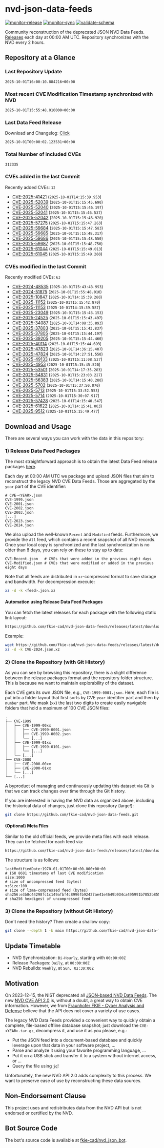 # nvd-json-data-feeds

[![monitor-release](https://github.com/fkie-cad/nvd-json-data-feeds/actions/workflows/monitor_release.yml/badge.svg)](https://github.com/fkie-cad/nvd-json-data-feeds/actions/workflows/monitor_release.yml)
[![monitor-sync](https://github.com/fkie-cad/nvd-json-data-feeds/actions/workflows/monitor_sync.yml/badge.svg)](https://github.com/fkie-cad/nvd-json-data-feeds/actions/workflows/monitor_sync.yml)
[![validate-schema](https://github.com/fkie-cad/nvd-json-data-feeds/actions/workflows/validate_schema.yml/badge.svg)](https://github.com/fkie-cad/nvd-json-data-feeds/actions/workflows/validate_schema.yml)

Community reconstruction of the deprecated JSON NVD Data Feeds.
[Releases](https://github.com/fkie-cad/nvd-json-data-feeds/releases/latest) each day at 00:00 AM UTC.
Repository synchronizes with the NVD every 2 hours.

## Repository at a Glance

### Last Repository Update

```plain
2025-10-01T16:00:10.884216+00:00
```

### Most recent CVE Modification Timestamp synchronized with NVD

```plain
2025-10-01T15:55:48.010000+00:00
```

### Last Data Feed Release

Download and Changelog: [Click](https://github.com/fkie-cad/nvd-json-data-feeds/releases/latest)

```plain
2025-10-01T00:00:02.123531+00:00
```

### Total Number of included CVEs

```plain
312335
```

### CVEs added in the last Commit

Recently added CVEs: `12`

- [CVE-2025-41421](CVE-2025/CVE-2025-414xx/CVE-2025-41421.json) (`2025-10-01T14:15:39.953`)
- [CVE-2025-52039](CVE-2025/CVE-2025-520xx/CVE-2025-52039.json) (`2025-10-01T15:15:45.690`)
- [CVE-2025-52040](CVE-2025/CVE-2025-520xx/CVE-2025-52040.json) (`2025-10-01T15:15:46.197`)
- [CVE-2025-52041](CVE-2025/CVE-2025-520xx/CVE-2025-52041.json) (`2025-10-01T15:15:46.537`)
- [CVE-2025-52042](CVE-2025/CVE-2025-520xx/CVE-2025-52042.json) (`2025-10-01T15:15:46.920`)
- [CVE-2025-57275](CVE-2025/CVE-2025-572xx/CVE-2025-57275.json) (`2025-10-01T15:15:47.263`)
- [CVE-2025-59684](CVE-2025/CVE-2025-596xx/CVE-2025-59684.json) (`2025-10-01T15:15:47.583`)
- [CVE-2025-59685](CVE-2025/CVE-2025-596xx/CVE-2025-59685.json) (`2025-10-01T15:15:48.317`)
- [CVE-2025-59686](CVE-2025/CVE-2025-596xx/CVE-2025-59686.json) (`2025-10-01T15:15:48.550`)
- [CVE-2025-59687](CVE-2025/CVE-2025-596xx/CVE-2025-59687.json) (`2025-10-01T15:15:48.750`)
- [CVE-2025-61044](CVE-2025/CVE-2025-610xx/CVE-2025-61044.json) (`2025-10-01T15:15:49.013`)
- [CVE-2025-61045](CVE-2025/CVE-2025-610xx/CVE-2025-61045.json) (`2025-10-01T15:15:49.260`)


### CVEs modified in the last Commit

Recently modified CVEs: `63`

- [CVE-2024-48535](CVE-2024/CVE-2024-485xx/CVE-2024-48535.json) (`2025-10-01T15:43:48.993`)
- [CVE-2024-51875](CVE-2024/CVE-2024-518xx/CVE-2024-51875.json) (`2025-10-01T15:55:48.010`)
- [CVE-2025-10847](CVE-2025/CVE-2025-108xx/CVE-2025-10847.json) (`2025-10-01T14:15:39.280`)
- [CVE-2025-11152](CVE-2025/CVE-2025-111xx/CVE-2025-11152.json) (`2025-10-01T15:15:42.870`)
- [CVE-2025-11153](CVE-2025/CVE-2025-111xx/CVE-2025-11153.json) (`2025-10-01T14:15:39.587`)
- [CVE-2025-23049](CVE-2025/CVE-2025-230xx/CVE-2025-23049.json) (`2025-10-01T15:15:43.153`)
- [CVE-2025-24525](CVE-2025/CVE-2025-245xx/CVE-2025-24525.json) (`2025-10-01T15:15:43.497`)
- [CVE-2025-34087](CVE-2025/CVE-2025-340xx/CVE-2025-34087.json) (`2025-10-01T14:08:35.893`)
- [CVE-2025-37803](CVE-2025/CVE-2025-378xx/CVE-2025-37803.json) (`2025-10-01T15:15:43.837`)
- [CVE-2025-37805](CVE-2025/CVE-2025-378xx/CVE-2025-37805.json) (`2025-10-01T15:15:44.197`)
- [CVE-2025-39205](CVE-2025/CVE-2025-392xx/CVE-2025-39205.json) (`2025-10-01T15:15:44.460`)
- [CVE-2025-40114](CVE-2025/CVE-2025-401xx/CVE-2025-40114.json) (`2025-10-01T15:15:44.693`)
- [CVE-2025-47823](CVE-2025/CVE-2025-478xx/CVE-2025-47823.json) (`2025-10-01T14:36:15.407`)
- [CVE-2025-47824](CVE-2025/CVE-2025-478xx/CVE-2025-47824.json) (`2025-10-01T14:27:51.550`)
- [CVE-2025-49133](CVE-2025/CVE-2025-491xx/CVE-2025-49133.json) (`2025-10-01T15:11:08.527`)
- [CVE-2025-4953](CVE-2025/CVE-2025-49xx/CVE-2025-4953.json) (`2025-10-01T15:15:45.520`)
- [CVE-2025-53501](CVE-2025/CVE-2025-535xx/CVE-2025-53501.json) (`2025-10-01T14:17:35.283`)
- [CVE-2025-54831](CVE-2025/CVE-2025-548xx/CVE-2025-54831.json) (`2025-10-01T15:23:03.227`)
- [CVE-2025-56383](CVE-2025/CVE-2025-563xx/CVE-2025-56383.json) (`2025-10-01T14:15:40.280`)
- [CVE-2025-5702](CVE-2025/CVE-2025-57xx/CVE-2025-5702.json) (`2025-10-01T15:37:50.070`)
- [CVE-2025-5713](CVE-2025/CVE-2025-57xx/CVE-2025-5713.json) (`2025-10-01T15:33:52.553`)
- [CVE-2025-5714](CVE-2025/CVE-2025-57xx/CVE-2025-5714.json) (`2025-10-01T15:30:07.917`)
- [CVE-2025-57428](CVE-2025/CVE-2025-574xx/CVE-2025-57428.json) (`2025-10-01T14:15:40.547`)
- [CVE-2025-61622](CVE-2025/CVE-2025-616xx/CVE-2025-61622.json) (`2025-10-01T14:15:41.003`)
- [CVE-2025-9512](CVE-2025/CVE-2025-95xx/CVE-2025-9512.json) (`2025-10-01T15:15:49.477`)


## Download and Usage

There are several ways you can work with the data in this repository:

### 1) Release Data Feed Packages

The most straightforward approach is to obtain the latest Data Feed release packages [here](https://github.com/fkie-cad/nvd-json-data-feeds/releases/latest).

Each day at 00:00 AM UTC we package and upload JSON files that aim to reconstruct the legacy NVD CVE Data Feeds.
Those are aggregated by the `year` part of the CVE identifier:

```
# CVE-<YEAR>.json
CVE-1999.json
CVE-2001.json
CVE-2002.json
CVE-2003.json
[...]
CVE-2023.json
CVE-2024.json
```

We also upload the well-known `Recent` and `Modified` feeds.
Furthermore, we provide the `All` feed, which contains a recent snapshot of all NVD records.
Once your local copy is synchronized and the last synchronization is no older than 8 days, you can rely on these to stay up to date:

```plain
CVE-Recent.json   # CVEs that were added in the previous eight days
CVE-Modified.json # CVEs that were modified or added in the previous eight days
```

Note that all feeds are distributed in `xz`-compressed format to save storage and bandwidth.
For decompression execute:

```sh
xz -d -k <feed>.json.xz
```

#### Automation using Release Data Feed Packages

You can fetch the latest releases for each package with the following static link layout:

```sh
https://github.com/fkie-cad/nvd-json-data-feeds/releases/latest/download/CVE-<YEAR>.json.xz
```

Example:

```sh
wget https://github.com/fkie-cad/nvd-json-data-feeds/releases/latest/download/CVE-2024.json.xz
xz -d -k CVE-2024.json.xz
```

### 2) Clone the Repository (with Git History)

As you can see by browsing this repository, there is a slight difference between the release packages format and the repository folder structure.
This is because we want to maintain explorability of the dataset.

Each CVE gets its own JSON file, e.g., `CVE-1999-0001.json`.
Here, each file is put into a folder layout that first sorts by CVE `year` identifier part and then by `number` part.
We mask (`xx`) the last two digits to create easily navigable folders that hold a maximum of 100 CVE JSON files:

```plain
.
├── CVE-1999
│   ├── CVE-1999-00xx
│   │   ├── CVE-1999-0001.json
│   │   ├── CVE-1999-0002.json
│   │   └── [...]
│   ├── CVE-1999-01xx
│   │   ├── CVE-1999-0101.json
│   │   └── [...]
│   └── [...]
├── CVE-2000
│   ├── CVE-2000-00xx
│   ├── CVE-2000-01xx
│   └── [...]
└── [...]
```

A byproduct of managing and continuously updating this dataset via Git is that we can track changes over time through the Git history.

If you are interested in having the NVD data as organized above, including the historical data of changes, just clone this repository (large!):

```sh
git clone https://github.com/fkie-cad/nvd-json-data-feeds.git
```

#### (Optional) Meta Files

Similar to the old official feeds, we provide meta files with each release. They can be fetched for each feed via:

```sh
https://github.com/fkie-cad/nvd-json-data-feeds/releases/latest/download/CVE-<YEAR>.meta
```

The structure is as follows:

```plain
lastModifiedDate:1970-01-01T00:00:00.000+00:00                          # ISO 8601 timestamp of last CVE modification
size:1000                                                               # size of uncompressed feed (bytes)
xzSize:100                                                              # size of lzma-compressed feed (bytes)
sha256:e3b0c44298fc1c149afbf4c8996fb92427ae41e4649b934ca495991b7852b855 # sha256 hexdigest of uncompressed feed
```

### 3) Clone the Repository (without Git History)

Don't need the history? Then create a shallow copy:

```sh
git clone --depth 1 -b main https://github.com/fkie-cad/nvd-json-data-feeds.git
```


## Update Timetable

* NVD Synchronization: `Bi-Hourly`, starting with `00:00:00Z`
* Release Packages: `Daily`, at `00:00:00Z`
* NVD Rebuilds: `Weekly`, at `Sun, 02:30:00Z`


## Motivation

On 2023-12-15, the NIST deprecated all [JSON-based NVD Data Feeds](https://nvd.nist.gov/vuln/data-feeds#divRetirementBanner-1).
The new [NVD CVE API 2.0](https://nvd.nist.gov/developers/vulnerabilities) is, without a doubt, a great way to obtain CVE information.
However, we from [Fraunhofer FKIE - Cyber Analysis and Defense](https://www.fkie.fraunhofer.de/en/departments/cad.html) believe that the API does not cover a variety of use cases.

The legacy NVD Data Feeds provided a convenient way to quickly obtain a complete, file-based offline database snapshot; just download the `CVE-<YEAR>.tar.gz`, decompress it, and use it as you please, e.g.:

- Put the JSON feed into a document-based database and quickly leverage upon that data in your software project, ...
- Parse and analyze it using your favorite programming language, ...
- Put it on a USB stick and transfer it to a system without internet access, or ...
- Query the file using `jq`!

Unfortunately, the new NVD API 2.0 adds complexity to this process.
We want to preserve ease of use by reconstructing these data sources.

## Non-Endorsement Clause

This project uses and redistributes data from the NVD API but is not endorsed or certified by the NVD.

## Bot Source Code

The bot's source code is available at [fkie-cad/nvd\_json\_bot](https://github.com/fkie-cad/nvd_json_bot).